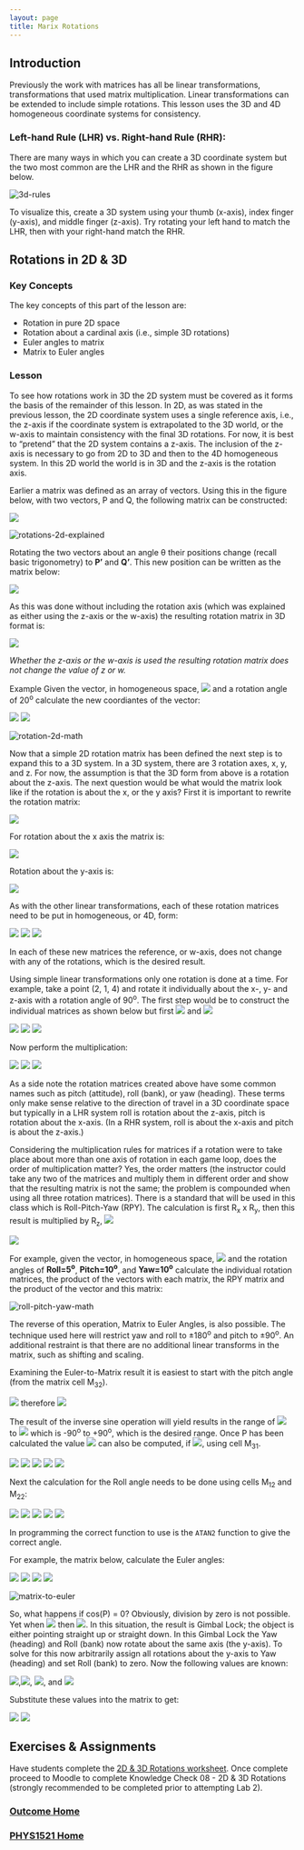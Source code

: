 ```yaml
---
layout: page
title: Marix Rotations
---
```

## Introduction
Previously the work with matrices has all be linear transformations, transformations that used matrix multiplication. Linear transformations can be extended to include simple rotations. This lesson uses the 3D and 4D homogeneous coordinate systems for consistency.

### Left-hand Rule (LHR) vs. Right-hand Rule (RHR):
There are many ways in which you can create a 3D coordinate system but the two most common are the LHR and the RHR as shown in the figure below.
 
![3d-rules](../outcome1/files/3d-rules.jpg)

To visualize this, create a 3D system using your thumb (x-axis), index finger (y-axis), and middle finger (z-axis). Try rotating your left hand to match the LHR, then with your right-hand match the RHR.

## Rotations in 2D & 3D
### Key Concepts
The key concepts of this part of the lesson are:
* Rotation in pure 2D space
* Rotation about a cardinal axis (i.e., simple 3D rotations)
* Euler angles to matrix
* Matrix to Euler angles

### Lesson
To see how rotations work in 3D the 2D system must be covered as it forms the basis of the remainder of this lesson. In 2D, as was stated in the previous lesson, the 2D coordinate system uses a single reference axis, i.e., the z-axis if the coordinate system is extrapolated to the 3D world, or the w-axis to maintain consistency with the final 3D rotations. For now, it is best to “pretend” that the 2D system contains a z-axis. The inclusion of the z-axis is necessary to go from 2D to 3D and then to the 4D homogeneous system. In this 2D world the world is in 3D and the z-axis is the rotation axis.

Earlier a matrix was defined as an array of vectors. Using this in the figure below, with two vectors, P and Q, the following matrix can be constructed:

<img src="https://latex.codecogs.com/svg.latex?\large&space;\left[\begin{array}{c}P\\Q\end{array}\right]=\left[\begin{array}{cc}1&0\\0&1\end{array}\right]"/>

![rotations-2d-explained](files/rotations-2d-explained.jpg)

Rotating the two vectors about an angle θ their positions change (recall basic trigonometry) to **P’** and **Q’**. This new position can be written as the matrix below:

<img src="https://latex.codecogs.com/svg.latex?\large&space;R(\theta)=\left[\begin{array}{c}P'\\Q'\end{array}\right]=\left[\begin{array}{cc}P'_{x}&Q'_{x}\\P'_{y}&Q'_{y}\end{array}\right]=\left[\begin{array}{cc}cos(\theta)&-sin(\theta)\\sin(\theta)&cos(\theta)\end{array}\right]"/>

As this was done without including the rotation axis (which was explained as either using the z-axis or the w-axis) the resulting rotation matrix in 3D format is:

<img src="https://latex.codecogs.com/svg.latex?\large&space;R(\theta)=\left[\begin{array}{ccc}cos(\theta)&-sin(\theta)&0\\sin(\theta)&cos(\theta)&0\\0&0&1\end{array}\right]"/>

_Whether the z-axis or the w-axis is used the resulting rotation matrix does not change the value of z or w._

Example Given the vector, in homogeneous space, <img src="https://latex.codecogs.com/svg.latex?\large&space;V=\left[\begin{array}{c}3\\4\\1\end{array}\right]"/> and a rotation angle of 20<sup>o</sup> calculate the new coordiantes of the vector:

<img src="https://latex.codecogs.com/svg.latex?\large&space;R(\theta)=\left[\begin{array}{ccc}cos(20)&-sin(20)&0\\sin(20)&cos(20)&0\\0&0&1\end{array}\right]"/>

<img src="https://latex.codecogs.com/svg.latex?\large&space;V'=\left[\begin{array}{ccc}0.9397&-0.3420&0\\0.3420&0.9397&0\\0&0&1\end{array}\right]\times{\left[\begin{array}{c}3\\4\\1\end{array}\right]}\approx{\left[\begin{array}{c}1.4510\\4.7848\\1\end{array}\right]}"/>

![rotation-2d-math](files/rotation-2d-math.jpg)

Now that a simple 2D rotation matrix has been defined the next step is to expand this to a 3D system. In a 3D system, there are 3 rotation axes, x, y, and z. For now, the assumption is that the 3D form from above is a rotation about the z-axis. The next question would be what would the matrix look like if the rotation is about the x, or the y axis? First it is important to rewrite the rotation matrix:

<img src="https://latex.codecogs.com/svg.latex?\large&space;R_{z}(\theta)=\left[\begin{array}{ccc}cos(20)&-sin(20)&0\\sin(20)&cos(20)&0\\0&0&1\end{array}\right]"/>

For rotation about the x axis the matrix is:

<img src="https://latex.codecogs.com/svg.latex?\large&space;R_{x}(\theta)=\left[\begin{array}{ccc}1&0&0\\0&cos(20)&-sin(\theta)\\0&sin(\theta)&cos(\theta)\end{array}\right]"/>

Rotation about the y-axis is:

<img src="https://latex.codecogs.com/svg.latex?\large&space;R_{y}(\theta)=\left[\begin{array}{ccc}cos(\theta)&0&sin(\theta)\\0&1&0\\-sin(\theta)&0&cos(\theta)\end{array}\right]"/>

As with the other linear transformations, each of these rotation matrices need to be put in homogeneous, or 4D, form:

<img src="https://latex.codecogs.com/svg.latex?\large&space;R_{z}(\theta)=\left[\begin{array}{cccc}cos(20)&-sin(20)&0&0\\sin(20)&cos(20)&0&0\\0&0&1&0\\0&0&0&1\end{array}\right]"/>&nbsp;<img src="https://latex.codecogs.com/svg.latex?\large&space;R_{x}(\theta)=\left[\begin{array}{cccc}1&0&0&0\\0&cos(20)&-sin(\theta)&0\\0&sin(\theta)&cos(\theta)&0\\0&0&0&1\end{array}\right]"/>&nbsp;<img src="https://latex.codecogs.com/svg.latex?\large&space;R_{y}(\theta)=\left[\begin{array}{cccc}cos(\theta)&0&sin(\theta)&0\\0&1&0&0\\-sin(\theta)&0&cos(\theta)&0\\0&0&0&1\end{array}\right]"/>

In each of these new matrices the reference, or w-axis, does not change with any of the rotations, which is the desired result.

Using simple linear transformations only one rotation is done at a time. For example, take a point (2, 1, 4) and rotate it individually about the x-, y- and z-axis with a rotation angle of 90<sup>o</sup>. The first step would be to construct the individual matrices as shown below but first <img src="https://latex.codecogs.com/svg.latex?\large&space;cos(90)=0"/> and <img src="https://latex.codecogs.com/svg.latex?\large&space;sin(90)=1"/>

<img src="https://latex.codecogs.com/svg.latex?\large&space;R_{z}(\theta)=\left[\begin{array}{cccc}0&-1&0&0\\1&0&0&0\\0&0&1&0\\0&0&0&1\end{array}\right]"/>&nbsp;<img src="https://latex.codecogs.com/svg.latex?\large&space;R_{x}(\theta)=\left[\begin{array}{cccc}1&0&0&0\\0&0&-1&0\\0&1&0&0\\0&0&0&1\end{array}\right]"/>&nbsp;<img src="https://latex.codecogs.com/svg.latex?\large&space;R_{y}(\theta)=\left[\begin{array}{cccc}0&0&1&0\\0&1&0&0\\-1&0&0&0\\0&0&0&1\end{array}\right]"/>

Now perform the multiplication:

<img src="https://latex.codecogs.com/svg.latex?\large&space;R_{z}=\left[\begin{array}{cccc}cos(20)&-1&0&0\\1&0&0&0\\0&0&1&0\\0&0&0&1\end{array}\right]\times{\left[\begin{array}{c}2\\1\\4\\1\end{array}\right]}=\left[\begin{array}{c}-1\\2\\4\\1\end{array}\right]"/>

<img src="https://latex.codecogs.com/svg.latex?\large&space;R_{x}=\left[\begin{array}{cccc}1&0&0&0\\0&0&-1&0\\0&1&0&0\\0&0&0&1\end{array}\right]\times{\left[\begin{array}{c}2\\1\\4\\1\end{array}\right]}=\left[\begin{array}{c}2\\-4\\1\\1\end{array}\right]"/>

<img src="https://latex.codecogs.com/svg.latex?\large&space;R_{y}(\theta)=\left[\begin{array}{cccc}0&0&1&0\\0&1&0&0\\-1&0&0&0\\0&0&0&1\end{array}\right]\times{\left[\begin{array}{c}2\\1\\4\\1\end{array}\right]}=\left[\begin{array}{c}4\\1\\-2\\1\end{array}\right]"/>

As a side note the rotation matrices created above have some common names such as pitch (attitude), roll (bank), or yaw (heading). These terms only make sense relative to the direction of travel in a 3D coordinate space but typically in a LHR system roll is rotation about the z-axis, pitch is rotation about the x-axis. (In a RHR system, roll is about the x-axis and pitch is about the z-axis.)

Considering the multiplication rules for matrices if a rotation were to take place about more than one axis of rotation in each game loop, does the order of multiplication matter? Yes, the order matters (the instructor could take any two of the matrices and multiply them in different order and show that the resulting matrix is not the same; the problem is compounded when using all three rotation matrices). There is a standard that will be used in this class which is Roll-Pitch-Yaw (RPY). The calculation is first R<sub>x</sub> x R<sub>y</sub>, then this result is multiplied by R<sub>z</sub>, <img src="https://latex.codecogs.com/svg.latex?\large&space;R_{RPY}=R_{z}\times({R_{x}\times{R_{y}}})"/>

<img src="https://latex.codecogs.com/svg.latex?\large&space;R_{RPY}=\left[\begin{array}{ccc}cos(Y)cos(R)-sin(Y)sin(P)sin(R)&-sin(R)cos(P)&sin(Y)cos(R)+cos(Y)sin(P)sin(R)\\cos(Y)sin(R)+sin(Y)sin(P)cos(R)&cos(R)cos(P)&sin(R)sin(Y)-cos(Y)sin(P)cos(R)\\-sin(Y)cos(P)&sin(P)&cos(Y)cos(P)\end{array}\right]"/>

For example, given the vector, in homogeneous space, <img src="https://latex.codecogs.com/svg.latex?\large&space;V=\left[\begin{array}{c}3\\4\\-1\\1\end{array}\right]"/> and the rotation angles of **Roll=5<sup>o</sup>**, **Pitch=10<sup>o</sup>**, and **Yaw=10<sup>o</sup>** calculate the individual rotation matrices, the product of the vectors with each matrix, the RPY matrix and the product of the vector and this matrix:

![roll-pitch-yaw-math](files/roll-pitch-yaw-math.jpg)

The reverse of this operation, Matrix to Euler Angles, is also possible. The technique used here will restrict yaw and roll to ±180<sup>o</sup> and pitch to ±90<sup>o</sup>. An additional restraint is that there are no additional linear transforms in the matrix, such as shifting and scaling.

Examining the Euler-to-Matrix result it is easiest to start with the pitch angle (from the matrix cell M<sub>32</sub>).

<img src="https://latex.codecogs.com/svg.latex?\large&space;M_{32}=sin(P)"/> therefore <img src="https://latex.codecogs.com/svg.latex?\large&space;P=sin^{-1}(M_{32})"/>

The result of the inverse sine operation will yield results in the range of <img src="https://latex.codecogs.com/svg.latex?\large&space;\frac{-\pi}{2}"/> to <img src="https://latex.codecogs.com/svg.latex?\large&space;\frac{\pi}{2}"/> which is -90<sup>o</sup> to +90<sup>o</sup>, which is the desired range. Once P has been calculated the value <img src="https://latex.codecogs.com/svg.latex?\large&space;cos(P)"/> can also be computed, if <img src="https://latex.codecogs.com/svg.latex?\large&space;cos(P)\neq{0}"/>, using cell M<sub>31</sub>.

<img src="https://latex.codecogs.com/svg.latex?\large&space;M_{31}=-sin(Y)cos(P)"/>

<img src="https://latex.codecogs.com/svg.latex?\large&space;sin(Y)=-\frac{M_{31}}{cos(P)}"/>

<img src="https://latex.codecogs.com/svg.latex?\large&space;M_{33}=cos(Y)cos(P)"/>

<img src="https://latex.codecogs.com/svg.latex?\large&space;cos(Y)=\frac{M_{33}}{cos(P)}"/>

<img src="https://latex.codecogs.com/svg.latex?\large&space;Y=tan^{-1}\left(\frac{sin(Y)}{cos(Y)}\right)=tan^{-1}\left(\frac{\frac{-M_{31}}{cos(P)}}{\frac{M_{33}}{cos(P)}}\right)=tan^{-1}\left(\frac{-M_{31}}{M_{33}}\right)"/>

Next the calculation for the Roll angle needs to be done using cells M<sub>12</sub> and M<sub>22</sub>:

<img src="https://latex.codecogs.com/svg.latex?\large&space;M_{12}=-sin(R)cos(P)"/>

<img src="https://latex.codecogs.com/svg.latex?\large&space;sin(R)=-\frac{M_{12}}{cos(P)}"/>

<img src="https://latex.codecogs.com/svg.latex?\large&space;M_{22}=cos(R)cos(P)"/>

<img src="https://latex.codecogs.com/svg.latex?\large&space;cos(R)=\frac{M_{22}}{cos(P)}"/>

<img src="https://latex.codecogs.com/svg.latex?\large&space;R=tan^{-1}\left(\frac{sin(R)}{cos(R)}\right)=tan^{-1}\left(\frac{\frac{-M_{12}}{cos(P)}}{\frac{M_{22}}{cos(P)}}\right)=tan^{-1}\left(\frac{-M_{12}}{M_{22}}\right)"/>

In programming the correct function to use is the `ATAN2` function to give the correct angle.

For example, the matrix below, calculate the Euler angles:

<img src="https://latex.codecogs.com/svg.latex?\large&space;R_{RPY}=\left[\begin{array}{ccc}0.8826&-0.4698&0.3188\\0.5438&0.8138&-0.2049\\-0.1632&0.3420&0.9254\end{array}\right]"/>

<img src="https://latex.codecogs.com/svg.latex?\large&space;P=sin^{-1}(M_{32})=sin^{-1}(0.3420)\approx{20^{o}}"/>

<img src="https://latex.codecogs.com/svg.latex?\large&space;Y=tan^{-1}\left(\frac{-M_{31}}{M_{33}}\right)=tan^{-1}\left(\frac{0.1632}{0.9254}\right)\approx{10^{o}}"/>

<img src="https://latex.codecogs.com/svg.latex?\large&space;R=tan^{-1}=\left(\frac{-M_{12}}{M_{22}}\right)=tan^{-1}\left(\frac{0.4698}{0.8138}\right)\approx{30^{o}}"/>

![matrix-to-euler](files/matrix-to-euler.jpg)

So, what happens if cos(P) = 0? Obviously, division by zero is not possible. Yet when <img src="https://latex.codecogs.com/svg.latex?\large&space;cos(P)=0"/> then <img src="https://latex.codecogs.com/svg.latex?\large&space;P\pm{90^{o}}"/>. In this situation, the result is Gimbal Lock; the object is either pointing straight up or straight down. In this Gimbal Lock the Yaw (heading) and Roll (bank) now rotate about the same axis (the y-axis). To solve for this now arbitrarily assign all rotations about the y-axis to Yaw (heading) and set Roll (bank) to zero. Now the following values are known:

<img src="https://latex.codecogs.com/svg.latex?\large&space;cos(P)=0"/>,<img src="https://latex.codecogs.com/svg.latex?\large&space;R=0"/>, <img src="https://latex.codecogs.com/svg.latex?\large&space;sin(R)=0"/>, and <img src="https://latex.codecogs.com/svg.latex?\large&space;cos(R)=1"/>

Substitute these values into the matrix to get:

<img src="https://latex.codecogs.com/svg.latex?\large&space;R_{RPY}=\left[\begin{array}{ccc}cos(Y)&0&sin(Y)\\sin(Y)sin(P)&0&-cos(Y)sin(P)\\0&sin(P)&0\end{array}\right]"/>

<img src="https://latex.codecogs.com/svg.latex?\large&space;Y=tan^{-1}\left(\frac{M_{13}}{M_{11}}\right)"/>

## Exercises & Assignments
Have students complete the [2D & 3D Rotations worksheet](matrix-worksheet-4.md). Once complete proceed to Moodle to complete Knowledge Check 08 - 2D & 3D Rotations (strongly recommended to be completed prior to attempting Lab 2).

### [Outcome Home](index.md)
### [PHYS1521 Home](../)

